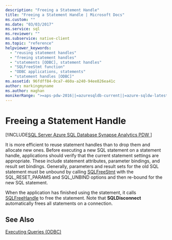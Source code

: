 ```yaml
---
description: "Freeing a Statement Handle"
title: "Freeing a Statement Handle | Microsoft Docs"
ms.custom: ""
ms.date: "03/03/2017"
ms.service: sql
ms.reviewer: ""
ms.subservice: native-client
ms.topic: "reference"
helpviewer_keywords: 
  - "reusing statement handles"
  - "freeing statement handles"
  - "statements [ODBC], statement handles"
  - "SQLFreeStmt function"
  - "ODBC applications, statements"
  - "statement handles [ODBC]"
ms.assetid: 96fdff84-0ca7-460a-a240-94ee826ea41c
author: markingmyname
ms.author: maghan
monikerRange: ">=aps-pdw-2016||=azuresqldb-current||=azure-sqldw-latest||>=sql-server-2016||>=sql-server-linux-2017||=azuresqldb-mi-current"
---
```

# Freeing a Statement Handle
[!INCLUDE[SQL Server Azure SQL Database Synapse Analytics PDW ](../../includes/applies-to-version/sql-asdb-asdbmi-asa-pdw.md)]

  It is more efficient to reuse statement handles than to drop them and allocate new ones. Before executing a new SQL statement on a statement handle, applications should verify that the current statement settings are appropriate. These include statement attributes, parameter bindings, and result set bindings. Generally, parameters and result sets for the old SQL statement must be unbound by calling [SQLFreeStmt](../../relational-databases/native-client-odbc-api/sqlfreestmt.md) with the SQL_RESET_PARAMS and SQL_UNBIND options and then re-bound for the new SQL statement.  
  
 When the application has finished using the statement, it calls [SQLFreeHandle](../../relational-databases/native-client-odbc-api/sqlfreehandle.md) to free the statement. Note that **SQLDisconnect** automatically frees all statements on a connection.  
  
## See Also  
 [Executing Queries &#40;ODBC&#41;](../../relational-databases/native-client-odbc-queries/executing-queries-odbc.md)  
  
  
